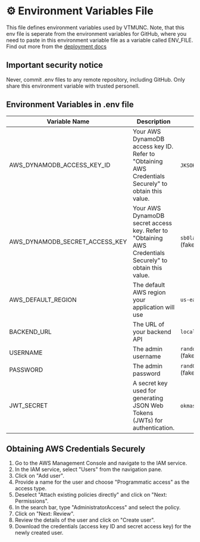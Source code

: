 # ⚙️ Environment Variables File

This file defines environment variables used by VTMUNC. Note, that this env file is seperate from the environment variables for GitHub, where you need to paste in this environment variable file as a variable called ENV_FILE. Find out more from the [deployment docs](./deployment.md#-step-7-set-environment-variables-in-github)

## Important security notice
Never, commit .env files to any remote repository, including GitHub. Only share this environment variable with trusted personell. 

## Environment Variables in .env file
| Variable Name | Description | Example Value |
|---|---|---|
| AWS_DYNAMODB_ACCESS_KEY_ID | Your AWS DynamoDB access key ID. Refer to "Obtaining AWS Credentials Securely" to obtain this value. | `JKSOKJSDO` (fake) |
| AWS_DYNAMODB_SECRET_ACCESS_KEY | Your AWS DynamoDB secret access key. Refer to "Obtaining AWS Credentials Securely" to obtain this value.  | `sb0lasoiwkdouwedfes` (fake) |
| AWS_DEFAULT_REGION | The default AWS region your application will use | `us-east1` |
| BACKEND_URL | The URL of your backend API | `localhost:3000/api` |
| USERNAME | The admin username | `randomemail@gmail.com` (fake) |
| PASSWORD | The admin password | `randOMPassWordForMUN&283` (fake) |
| JWT_SECRET | A secret key used for generating JSON Web Tokens (JWTs) for authentication. | `okmasfq;eiuidf` (fake) |

## Obtaining AWS Credentials Securely

1. Go to the AWS Management Console and navigate to the IAM service.
2. In the IAM service, select "Users" from the navigation pane.
3. Click on "Add user".
4. Provide a name for the user and choose "Programmatic access" as the access type.
5. Deselect "Attach existing policies directly" and click on "Next: Permissions".
6. In the search bar, type "AdministratorAccess" and select the policy.
7. Click on "Next: Review".
8. Review the details of the user and click on "Create user".
9. Download the credentials (access key ID and secret access key) for the newly created user.

